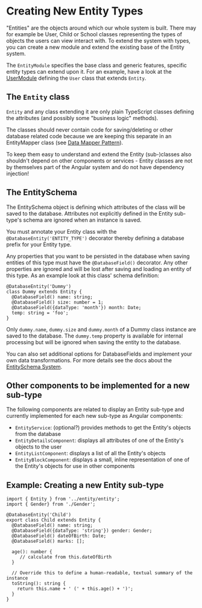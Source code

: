# Creating New Entity Types
"Entities" are the objects around which our whole system is built. There may for example be User, Child or School classes representing the types of objects the users can view interact with. To extend the system with types, you can create a new module and extend the existing base of the Entity system.

The `EntityModule` specifies the base class and generic features, specific entity types can extend upon it.
For an example, have a look at the [UserModule](https://github.com/NGO-DB/ndb-core/tree/master/src/app/user) defining the `User` class that extends `Entity`.



## The `Entity` class
`Entity` and any class extending it are only plain TypeScript classes defining the attributes (and possibly some "business logic" methods). 

The classes should never contain code for saving/deleting or other database related code because we are keeping this separate in an EntityMapper class (see [Data Mapper Pattern](https://en.wikipedia.org/wiki/Data_mapper_pattern)).

To keep them easy to understand and extend the Entity (sub-)classes also shouldn't depend on other components or services - Entity classes are not by themselves part of the Angular system and do not have dependency injection!


## The EntitySchema
The EntitySchema object is defining which attributes of the class will be saved to the database.
Attributes not explicitly defined in the Entity sub-type's schema are ignored when an instance is saved.

You must annotate your Entity class with the `@DatabaseEntity('ENTITY_TYPE')` decorator
thereby defining a database prefix for your Entity type.

Any properties that you want to be persisted in the database when saving entities of this type
must have the `@DatabaseField()` decorator.
Any other properties are ignored and will be lost after saving and loading an entity of this type.
As an example look at this class' schema definition:

    @DatabaseEntity('Dummy')
    class Dummy extends Entity {
      @DatabaseField() name: string;
      @DatabaseField() size: number = 1;
      @DatabaseField({dataType: 'month'}) month: Date;
      temp: string = 'foo';
    }

Only `dummy.name`, `dummy.size` and `dummy.month` of a Dummy class instance are saved to the database.
The `dummy.temp` property is available for internal processing but will be ignored when saving the entity to the database.

You can also set additional options for DatabaseFields and implement your own data transformations.
For more details see the docs about the [EntitySchema System](https://github.com/NGO-DB/ndb-core/wiki/EntitySchema-System).


## Other components to be implemented for a new sub-type
The following components are related to display an Entity sub-type and currently implemented for each new sub-type as Angular components:
* `EntityService`: (optional?) provides methods to get the Entity's objects from the database
* `EntityDetailsComponent`: displays all attributes of one of the Entity's objects to the user
* `EntityListComponent`: displays a list of all the Entity's objects
* `EntityBlockComponent`: displays a small, inline representation of one of the Entity's objects for use in other components



## Example: Creating a new Entity sub-type

```
import { Entity } from '../entity/entity';
import { Gender} from './Gender';

@DatabaseEntity('Child')
export class Child extends Entity {
  @DatabaseField() name: string;
  @DatabaseField({dataType: 'string'}) gender: Gender;
  @DatabaseField() dateOfBirth: Date;
  @DatabaseField() marks: [];

  age(): number {
     // calculate from this.dateOfBirth
  }

  // Override this to define a human-readable, textual summary of the instance
  toString(): string {
    return this.name + ' (' + this.age() + ')';
  }
}
```
